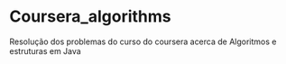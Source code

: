 # Coursera_algorithms
Resolução dos problemas do curso do coursera acerca de Algoritmos e estruturas em Java
